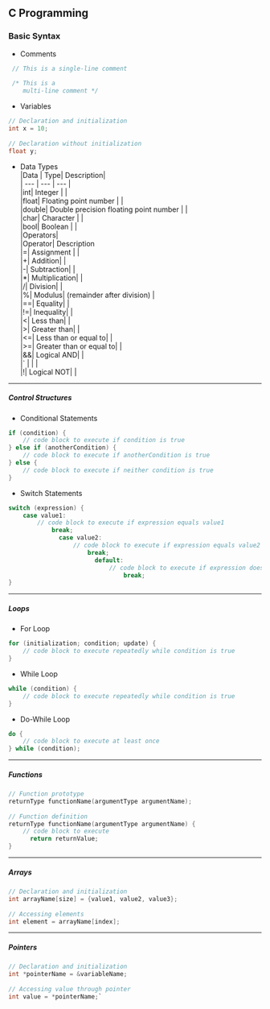 ## C Programming  

### Basic Syntax  
- Comments  
```c  
 // This is a single-line comment  
  
 /* This is a  
    multi-line comment */  
```  
  
- Variables  
```c  
// Declaration and initialization  
int x = 10;  
  
// Declaration without initialization  
float y;  
```  
  
- Data Types  
|Data | Type| Description|  
| --- | --- | --- |  
|int| Integer | |  
|float| Floating point number | |  
|double| Double precision floating point number | |  
|char| Character | |  
|bool| Boolean | |  
|Operators|  
|Operator| Description  
|=| Assignment | |  
|+| Addition| |  
|-| Subtraction| |  
|*| Multiplication| |  
|/| Division| |  
|%| Modulus| (remainder after division) |  
|==| Equality| |  
|!=| Inequality| |  
|<| Less than| |  
|>| Greater than| |  
|<=| Less than or equal to| |  
|>=| Greater than or equal to| |  
|&&| Logical AND| |  
|` | | |  
|!| Logical NOT| |  
  
- - -  
  
##### Control Structures  
- Conditional Statements  
```c  
if (condition) {  
    // code block to execute if condition is true  
} else if (anotherCondition) {  
    // code block to execute if anotherCondition is true  
} else {  
    // code block to execute if neither condition is true  
}  
```  
- Switch Statements  
```c  
switch (expression) {  
    case value1:  
        // code block to execute if expression equals value1  
            break;  
              case value2:  
                  // code block to execute if expression equals value2  
                      break;  
                        default:  
                            // code block to execute if expression does not equal any specified value  
                                break;  
}  
```  
  
- - -  
  
##### Loops  
- For Loop  
```c  
for (initialization; condition; update) {  
    // code block to execute repeatedly while condition is true  
}  
```  
  
- While Loop  
```c  
while (condition) {  
    // code block to execute repeatedly while condition is true  
}  
```  
  
- Do-While Loop  
```c  
do {  
    // code block to execute at least once  
} while (condition);  
```  
  
- - -  
  
##### Functions  
```c  
// Function prototype  
returnType functionName(argumentType argumentName);  
  
// Function definition  
returnType functionName(argumentType argumentName) {  
    // code block to execute  
      return returnValue;  
}  
```  
  
- - -  
  
##### Arrays  
```c  
// Declaration and initialization  
int arrayName[size] = {value1, value2, value3};  
  
// Accessing elements  
int element = arrayName[index];  
```  
  
- - -  
  
##### Pointers  
```c  
// Declaration and initialization  
int *pointerName = &variableName;  
  
// Accessing value through pointer  
int value = *pointerName;`  
```  

